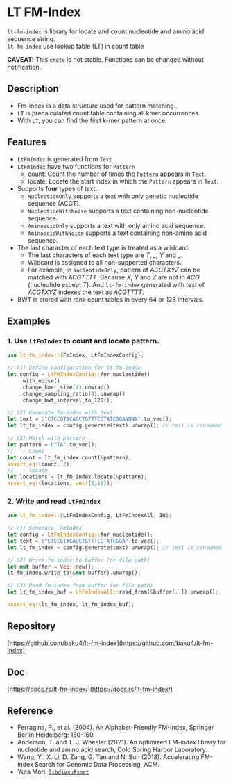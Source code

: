 # LT FM-Index
`lt-fm-index` is library for locate and count nucleotide and amino acid sequence string.  
`lt-fm-index` use lookup table (LT) in count table

**CAVEAT!** This `crate` is not stable. Functions can be changed without notification.
## Description
- Fm-index is a data structure used for pattern matching.
- `LT` is precalculated count table containing all kmer occurrences.
- With `LT`, you can find the first k-mer pattern at once.
## Features
- `LtFmIndex` is generated from `Text`
- `LtFmIndex` have two functions for `Pattern`
    - count: Count the number of times the `Pattern` appears in `Text`.
    - locate: Locate the start index in which the `Pattern` appears in `Text`.
- Supports **four** types of text.
    - `NucleotideOnly` supports a text with only genetic nucleotide sequence (ACGT).
    - `NucleotideWithNoise` supports a text containing non-nucleotide sequence.
    - `AminoacidOnly` supports a text with only amino acid sequence.
    - `AminoacidWithNoise` supports a text containing non-amino acid sequence.
- The last character of each text type is treated as a wildcard.
    - The last characters of each text type are *T*, *_*, *Y* and *_*.
    - Wildcard is assigned to all non-supported characters.
    - For example, in `NucleotideOnly`, pattern of *ACGTXYZ* can be matched with *ACGTTTT*. Because *X*, *Y* and *Z* are not in *ACG* (nucleotide except *T*). And `lt-fm-index` generated with text of *ACGTXYZ* indexes the text as *ACGTTTT*.
- BWT is stored with rank count tables in every 64 or 128 intervals.
## Examples
### 1. Use `LtFmIndex` to count and locate pattern.
```rust
use lt_fm_index::{FmIndex, LtFmIndexConfig};

// (1) Define configuration for lt-fm-index
let config = LtFmIndexConfig::for_nucleotide()
    .with_noise()
    .change_kmer_size(4).unwrap()
    .change_sampling_ratio(4).unwrap()
    .change_bwt_interval_to_128();

// (2) Generate fm-index with text
let text = b"CTCCGTACACCTGTTTCGTATCGGANNNN".to_vec();
let lt_fm_index = config.generate(text).unwrap(); // text is consumed

// (3) Match with pattern
let pattern = b"TA".to_vec();
//   - count
let count = lt_fm_index.count(&pattern);
assert_eq!(count, 2);
//   - locate
let locations = lt_fm_index.locate(&pattern);
assert_eq!(locations, vec![5,18]);
```
### 2. Write and read `LtFmIndex`
```rust
use lt_fm_index::{LtFmIndexConfig, LtFmIndexAll, IO};

// (1) Generate `FmIndex`
let config = LtFmIndexConfig::for_nucleotide();
let text = b"CTCCGTACACCTGTTTCGTATCGGA".to_vec();
let lt_fm_index = config.generate(text).unwrap(); // text is consumed

// (2) Write fm-index to buffer (or file path)
let mut buffer = Vec::new();
lt_fm_index.write_to(&mut buffer).unwrap();

// (3) Read fm-index from buffer (or file path)
let lt_fm_index_buf = LtFmIndexAll::read_from(&buffer[..]).unwrap();

assert_eq!(lt_fm_index, lt_fm_index_buf);
```
## Repository
[https://github.com/baku4/lt-fm-index](https://github.com/baku4/lt-fm-index)
## Doc
[https://docs.rs/lt-fm-index/](https://docs.rs/lt-fm-index/)
## Reference
- Ferragina, P., et al. (2004). An Alphabet-Friendly FM-Index, Springer Berlin Heidelberg: 150-160.
- Anderson, T. and T. J. Wheeler (2021). An optimized FM-index library for nucleotide and amino acid search, Cold Spring Harbor Laboratory.
- Wang, Y., X. Li, D. Zang, G. Tan and N. Sun (2018). Accelerating FM-index Search for Genomic Data Processing, ACM.
- Yuta Mori. [`libdivsufsort`](https://github.com/y-256/libdivsufsort)